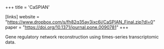 +++
title = 'CaSPIAN'

[links]
    website = "https://www.dropbox.com/s/fh82q35ay3ixc6j/CaSPIAN_Final.zip?dl=0"
    paper = "https://doi.org/10.1371/journal.pone.0090781"
+++

Gene regulatory network reconstruction using times-series transcriptomic data.